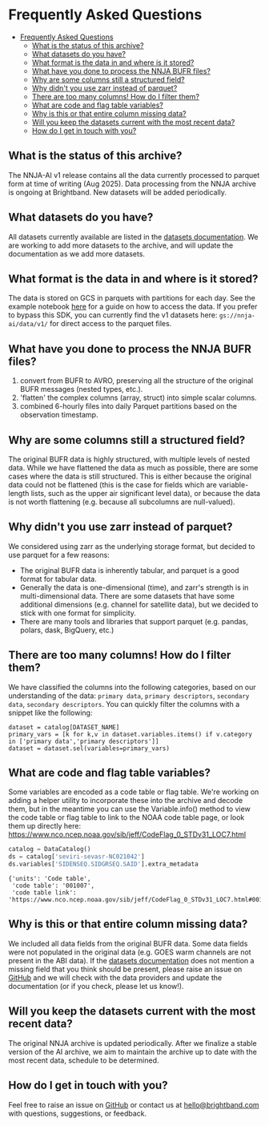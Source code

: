 # Frequently Asked Questions

- [Frequently Asked Questions](#frequently-asked-questions)
  - [What is the status of this archive?](#what-is-the-status-of-this-archive)
  - [What datasets do you have?](#what-datasets-do-you-have)
  - [What format is the data in and where is it stored?](#what-format-is-the-data-in-and-where-is-it-stored)
  - [What have you done to process the NNJA BUFR files?](#what-have-you-done-to-process-the-nnja-bufr-files)
  - [Why are some columns still a structured field?](#why-are-some-columns-still-a-structured-field)
  - [Why didn't you use zarr instead of parquet?](#why-didnt-you-use-zarr-instead-of-parquet)
  - [There are too many columns! How do I filter them?](#there-are-too-many-columns-how-do-i-filter-them)
  - [What are code and flag table variables?](#what-are-code-and-flag-table-variables)
  - [Why is this or that entire column missing data?](#why-is-this-or-that-entire-column-missing-data)
  - [Will you keep the datasets current with the most recent data?](#will-you-keep-the-datasets-current-with-the-most-recent-data)
  - [How do I get in touch with you?](#how-do-i-get-in-touch-with-you)

## What is the status of this archive?
The NNJA-AI v1 release contains all the data currently processed to parquet form at time of writing (Aug 2025). Data processing from the NNJA archive is ongoing at Brightband. New datasets will be added periodically.

## What datasets do you have?
All datasets currently available are listed in the [datasets documentation](datasets.md).
We are working to add more datasets to the archive, and will update the documentation as we add more datasets.

## What format is the data in and where is it stored?
The data is stored on GCS in parquets with partitions for each day.
See the example notebook [here](example_notebooks/basic_dataset_example.ipynb) for a guide on how to access the data.
If you prefer to bypass this SDK, you can currently find the v1 datasets here:
`gs://nnja-ai/data/v1/` for direct access to the parquet files.

## What have you done to process the NNJA BUFR files?
1) convert from BUFR to AVRO, preserving all the structure of the original BUFR messages (nested types, etc.).
2) 'flatten' the complex columns (array, struct) into simple scalar columns.
3) combined 6-hourly files into daily Parquet partitions based on the observation timestamp.

## Why are some columns still a structured field?
The original BUFR data is highly structured, with multiple levels of nested data.
While we have flattened the data as much as possible, there are some cases where the data is still structured.
This is either because the original data could not be flattened
(this is the case for fields which are variable-length lists, such as the upper air significant level data),
or because the data is not worth flattening (e.g. because all subcolumns are null-valued).

## Why didn't you use zarr instead of parquet?
We considered using zarr as the underlying storage format, but decided to use parquet for a few reasons:
- The original BUFR data is inherently tabular, and parquet is a good format for tabular data.
- Generally the data is one-dimensional (time), and zarr's strength is in multi-dimensional data.
There are some datasets that have some additional dimensions (e.g. channel for satellite data),
but we decided to stick with one format for simplicity.
- There are many tools and libraries that support parquet (e.g. pandas, polars, dask, BigQuery, etc.)

## There are too many columns! How do I filter them?
We have classified the columns into the following categories, based on our understanding of the data:
`primary data`, `primary descriptors`, `secondary data`, `secondary descriptors`.
You can quickly filter the columns with a snippet like the following:
```
dataset = catalog[DATASET_NAME]
primary_vars = [k for k,v in dataset.variables.items() if v.category in ['primary data','primary descriptors']]
dataset = dataset.sel(variables=primary_vars)
```

## What are code and flag table variables?
Some variables are encoded as a code table or flag table.
We're working on adding a helper utility to incorporate these into the archive and decode them,
but in the meantime you can use the Variable.info() method to view the code table or flag table to link to the NOAA code table page, or look them up directly here: https://www.nco.ncep.noaa.gov/sib/jeff/CodeFlag_0_STDv31_LOC7.html

```python
catalog = DataCatalog()
ds = catalog['seviri-sevasr-NC021042']
ds.variables['SIDENSEQ.SIDGRSEQ.SAID'].extra_metadata
```

```console
{'units': 'Code table',
 'code table': '001007',
 'code table link': 'https://www.nco.ncep.noaa.gov/sib/jeff/CodeFlag_0_STDv31_LOC7.html#001007'}
```


## Why is this or that entire column missing data?
We included all data fields from the original BUFR data.
Some data fields were not populated in the original data (e.g. GOES warm channels are not present in the ABI data).
If the [datasets documentation](datasets.md) does not mention a missing field that you think should be present,
please raise an issue on [GitHub](https://github.com/brightbandtech/nnja-ai/issues)
and we will check with the data providers and update the documentation (or if you check, please let us know!).

## Will you keep the datasets current with the most recent data?

The original NNJA archive is updated periodically. After we finalize a stable version of the AI archive,
we aim to maintain the archive up to date with the most recent data, schedule to be determined.

## How do I get in touch with you?

Feel free to raise an issue on [GitHub](https://github.com/brightbandtech/nnja-ai/issues)
or contact us at [hello@brightband.com](mailto:hello@brightband.com) with questions, suggestions, or feedback.

